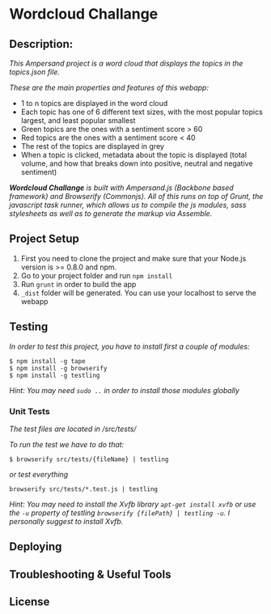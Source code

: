 # Wordcloud Challange

## Description: ##

_This Ampersand project is a word cloud that displays the topics in the topics.json file._

_These are the main properties and features of this webapp:_
* 1 to n topics are displayed in the word cloud
* Each topic has one of 6 different text sizes, with the most popular topics largest, and least popular smallest
* Green topics are the ones with a sentiment score > 60
* Red topics are the ones with a sentiment score < 40
* The rest of the topics are displayed in grey
* When a topic is clicked, metadata about the topic is displayed (total volume, and how that breaks down into positive, neutral and negative sentiment)
 
_**Wordcloud Challange** is built with Ampersand.js (Backbone based framework) and Browserify (Commonjs). All of this runs on top of Grunt, the javascript task runner, which allows us to compile the js modules, sass stylesheets as well as to generate the markup via Assemble._

## Project Setup

1. First you need to clone the project and make sure that your Node.js version is >= 0.8.0 and npm.
2. Go to your project folder and run `npm install`
3. Run `grunt` in order to build the app
4. `_dist` folder will be generated. You can use your localhost to serve the webapp

## Testing

_In order to test this project, you have to install first a couple of modules:_

```shell
$ npm install -g tape
$ npm install -g browserify
$ npm install -g testling
```

_Hint: *You may need `sudo ..` in order to install those modules globally*_

### Unit Tests

_The test files are located in /src/tests/_

_To run the test we have to do that:_

```shell
$ browserify src/tests/{fileName} | testling
```

_or test everything_

```shell
browserify src/tests/*.test.js | testling
```

_Hint: *You may need to install the Xvfb library `apt-get install xvfb` or use the `-u` property of testling `browserify {filePath} | testling -u`. I personally suggest to install Xvfb.*_

## Deploying

## Troubleshooting & Useful Tools

## License
